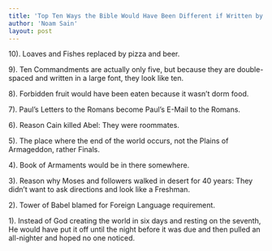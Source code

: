```yaml
---
title: 'Top Ten Ways the Bible Would Have Been Different if Written by College Students'
author: 'Noam Sain'
layout: post
---
```


10). Loaves and Fishes replaced by pizza and beer.

9). Ten Commandments are actually only five, but because they are double-spaced and written in a large font, they look like ten.

8). Forbidden fruit would have been eaten because it wasn’t dorm food.

7). Paul’s Letters to the Romans become Paul’s E-Mail to the Romans.

6). Reason Cain killed Abel: They were roommates.

5). The place where the end of the world occurs, not the Plains of Armageddon, rather Finals.

4). Book of Armaments would be in there somewhere.

3). Reason why Moses and followers walked in desert for 40 years: They didn’t want to ask directions and look like a Freshman.

2). Tower of Babel blamed for Foreign Language requirement.

1). Instead of God creating the world in six days and resting on the seventh, He would have put it off until the night before it was due and then pulled an all-nighter and hoped no one noticed.